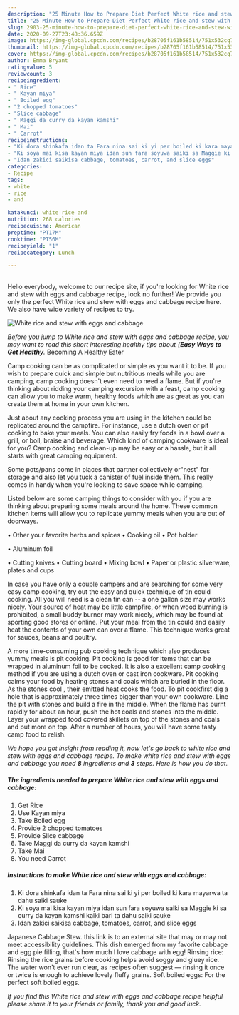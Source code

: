 ```yaml
---
description: "25 Minute How to Prepare Diet Perfect White rice and stew with eggs and cabbage"
title: "25 Minute How to Prepare Diet Perfect White rice and stew with eggs and cabbage"
slug: 2903-25-minute-how-to-prepare-diet-perfect-white-rice-and-stew-with-eggs-and-cabbage
date: 2020-09-27T23:48:36.659Z
image: https://img-global.cpcdn.com/recipes/b28705f161b58514/751x532cq70/white-rice-and-stew-with-eggs-and-cabbage-recipe-main-photo.jpg
thumbnail: https://img-global.cpcdn.com/recipes/b28705f161b58514/751x532cq70/white-rice-and-stew-with-eggs-and-cabbage-recipe-main-photo.jpg
cover: https://img-global.cpcdn.com/recipes/b28705f161b58514/751x532cq70/white-rice-and-stew-with-eggs-and-cabbage-recipe-main-photo.jpg
author: Emma Bryant
ratingvalue: 5
reviewcount: 3
recipeingredient:
- " Rice"
- " Kayan miya"
- " Boiled egg"
- "2 chopped tomatoes"
- "Slice cabbage"
- " Maggi da curry da kayan kamshi"
- " Mai"
- " Carrot"
recipeinstructions:
- "Ki dora shinkafa idan ta Fara nina sai ki yi per boiled ki kara mayarwa ta dahu saiki sauke"
- "Ki soya mai kisa kayan miya idan sun fara soyuwa saiki sa Maggie ki sa curry da kayan kamshi kaiki bari ta dahu saiki sauke"
- "Idan zakici saikisa cabbage, tomatoes, carrot, and slice eggs"
categories:
- Recipe
tags:
- white
- rice
- and

katakunci: white rice and 
nutrition: 268 calories
recipecuisine: American
preptime: "PT17M"
cooktime: "PT56M"
recipeyield: "1"
recipecategory: Lunch

---
```

<br>
Hello everybody, welcome to our recipe site, if you're looking for White rice and stew with eggs and cabbage recipe, look no further! We provide you only the perfect White rice and stew with eggs and cabbage recipe here. We also have wide variety of recipes to try.
<br>


![White rice and stew with eggs and cabbage](https://img-global.cpcdn.com/recipes/b28705f161b58514/751x532cq70/white-rice-and-stew-with-eggs-and-cabbage-recipe-main-photo.jpg)

<i>Before you jump to White rice and stew with eggs and cabbage recipe, you may want to read this short interesting healthy tips about {<strong>Easy Ways to Get Healthy</strong>.</i>
Becoming A Healthy Eater

    
Camp cooking can be as complicated or simple as you want it to be. If you wish to prepare quick and simple but nutritious meals while you are camping, camp cooking doesn't even need to need a flame. But if you're thinking about ridding your camping excursion with a feast, camp cooking can allow you to make warm, healthy foods which are as great as you can create them at home in your own kitchen.

 Just about any cooking process you are using in the kitchen could be replicated around the campfire. For instance, use a dutch oven or pit cooking to bake your meals. You can also easily fry foods in a bowl over a grill, or boil, braise and beverage. Which kind of camping cookware is ideal for you? Camp cooking and clean-up may be easy or a hassle, but it all starts with great camping equipment.

Some pots/pans come in places that partner collectively or"nest" for storage and also let you tuck a canister of fuel inside them. This really comes in handy when you're looking to save space while camping.

Listed below are some camping things to consider with you if you are thinking about preparing some meals around the home. These common kitchen items will allow you to replicate yummy meals when you are out of doorways.


• Other your favorite herbs and spices
• Cooking oil
• Pot holder

• Aluminum foil

• Cutting knives
• Cutting board
• Mixing bowl
• Paper or plastic silverware, plates and cups

In case you have only a couple campers and are searching for some very easy camp cooking, try out the easy and quick technique of tin could cooking. All you will need is a clean tin can -- a one gallon size may works nicely. Your source of heat may be little campfire, or when wood burning is prohibited, a small buddy burner may work nicely, which may be found at sporting good stores or online. Put your meal from the tin could and easily heat the contents of your own can over a flame.  This technique works great for sauces, beans and poultry.

A more time-consuming pub cooking technique which also produces yummy meals is pit cooking. Pit cooking is good for items that can be wrapped in aluminum foil to be cooked.  It is also a excellent camp cooking method if you are using a dutch oven or cast iron cookware. Pit cooking calms your food by heating stones and coals which are buried in the floor. As the stones cool , their emitted heat cooks the food. To pit cookfirst dig a hole that is approximately three times bigger than your own cookware. Line the pit with stones and build a fire in the middle. When the flame has burnt rapidly for about an hour, push the hot coals and stones into the middle. Layer your wrapped food covered skillets on top of the stones and coals and put more on top. After a number of hours, you will have some tasty camp food to relish.


<i>We hope you got insight from reading it, now let's go back to white rice and stew with eggs and cabbage recipe. To make white rice and stew with eggs and cabbage you need <strong>8</strong> ingredients and <strong>3</strong> steps. Here is how you do that.
</i>

##### The ingredients needed to prepare White rice and stew with eggs and cabbage:

1. Get  Rice
1. Use  Kayan miya
1. Take  Boiled egg
1. Provide 2 chopped tomatoes
1. Provide Slice cabbage
1. Take  Maggi da curry da kayan kamshi
1. Take  Mai
1. You need  Carrot


##### Instructions to make White rice and stew with eggs and cabbage:

1. Ki dora shinkafa idan ta Fara nina sai ki yi per boiled ki kara mayarwa ta dahu saiki sauke
1. Ki soya mai kisa kayan miya idan sun fara soyuwa saiki sa Maggie ki sa curry da kayan kamshi kaiki bari ta dahu saiki sauke
1. Idan zakici saikisa cabbage, tomatoes, carrot, and slice eggs


Japanese Cabbage Stew. this link is to an external site that may or may not meet accessibility guidelines. This dish emerged from my favorite cabbage and egg pie filling, that&#39;s how much I love cabbage with egg! Rinsing rice: Rinsing the rice grains before cooking helps avoid soggy and gluey rice. The water won&#39;t ever run clear, as recipes often suggest — rinsing it once or twice is enough to achieve lovely fluffy grains. Soft boiled eggs: For the perfect soft boiled eggs. 

<i>If you find this White rice and stew with eggs and cabbage recipe helpful please share it to your friends or family, thank you and good luck.</i>
